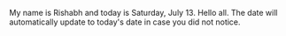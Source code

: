 My name is Rishabh and today is Saturday, July 13. Hello all. The date will automatically update to today's date in case you did not notice.
